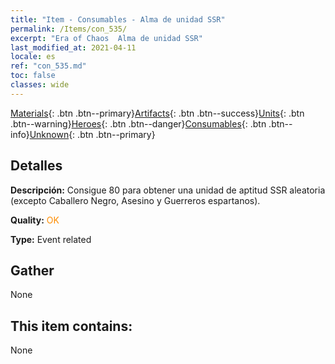 ```yaml
---
title: "Item - Consumables - Alma de unidad SSR"
permalink: /Items/con_535/
excerpt: "Era of Chaos  Alma de unidad SSR"
last_modified_at: 2021-04-11
locale: es
ref: "con_535.md"
toc: false
classes: wide
---
```

 [Materials](/es/Items/){: .btn .btn--primary}[Artifacts](/es/Items/Artifacts/){: .btn .btn--success}[Units](/es/Items/Units/){: .btn .btn--warning}[Heroes](/es/Items/Heroes/){: .btn .btn--danger}[Consumables](/es/Items/Consumables/){: .btn .btn--info}[Unknown](/es/Items/Unknown/){: .btn .btn--primary}

## Detalles
 **Descripción:** Consigue 80 para obtener una unidad de aptitud SSR aleatoria (excepto Caballero Negro, Asesino y Guerreros espartanos).

 **Quality:** <span style="color: #FF8C00">OK</span>

 **Type:** Event related

## Gather

  None

## This item contains:

  None

